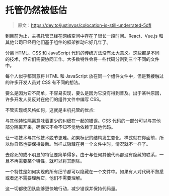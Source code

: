 # 托管仍然被低估

> 原文：<https://dev.to/justinvos/colocation-is-still-underrated-5dfl>

到目前为止，主机托管已经在网络空间中存在了很长一段时间。React、Vue.js 和其他公司已经用他们基于组件的框架推动它好几年了。

分离 HTML、CSS 和 JavaScript 代码的传统方法没有太大意义。这些都是不同的技术，但它们需要协同工作。大多数特性会将一些代码分割到三个不同的文件中。

每个人似乎都同意将 HTML 和 JavaScript 放在同一个组件文件中，但是我接触过的许多开发人员对 CSS 有不同的想法。

要么是因为它不简单，不容易实现，要么是因为它没有得到普及。出于某种原因，许多开发人员反对在他们的组件文件中编写 CSS。

不管实现或风格如何，这就是主机托管的优点:

与其他特性隔离意味着更少的纠缠在一起的错误。CSS 代码的一部分可以与其他部分隔离开来，确保它不会不知不觉地依赖于其他代码。

让一项技术与其他技术脱节更难。如果标记的结构发生变化，样式就在你面前，所以你自然也要保持最新。当样式隐藏在另一个文件中时，情况就不一样了。

去除死的或不明显的特征要简单得多。由于与任何其他代码都没有隐藏的联系，一旦不再需要某个特性，就可以将其删除。

一个特性是如何实现的所有细节都可以隐藏在一个文件中。如果有人对代码不熟悉或者还不需要理解它，他们不需要理解。

这一切都使团队能够更快地行动，减少错误并保持代码量。